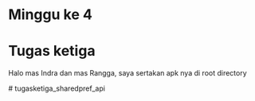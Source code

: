# Minggu ke 4
# Tugas ketiga

Halo mas Indra dan mas Rangga, saya sertakan apk nya di root directory

<!-- !["Welcome Screen"](https://github.com/10Lee/tugaskedua/blob/main/crud_car/assets/screenshots/welcome_page_resize.png?raw=true "Welcome Screen") --># tugasketiga_sharedpref_api
